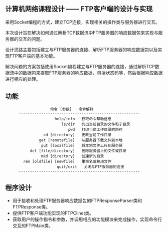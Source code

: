## 计算机网络课程设计 —— FTP客户端的设计与实现 


采用Socket编程的方式，建立TCP连接，实现相关的操作类与服务器进行交互。

本次设计旨在解决如何通过解析TCP数据流中FTP服务器的响应数据包来实现与服务器的交互的问题。

设计思路主要包括建立与FTP服务器的连接、解析FTP服务器的响应数据包以及实现FTP客户端的基本功能。

解决问题的方案包括使用Socket编程建立与FTP服务器的连接，通过解析TCP数据流中的数据包来提取FTP服务器的响应数据，包括状态码等，然后根据响应数据进行相应的处理。

## 功能
                        命令 [参数]   命令解释    
          ------------------------------------------------------
                          help/info   获取命令帮助信息 
                             ls/dir   列出当前目录的文件和子目录 
                                pwd   打印当前工作目录的路径
                     cd [directory]   更改当前工作目录 
                   get [remotefile]   从服务器下载文件到本地 
                    put [localfile]   将本地文件上传到服务器 
               del [file/directory]   删除服务器上的文件或目录 
                    mkd [directory]   创建新的目录 
            rem [oldfile] [newfile]   重命名或移动文件 
                           quit/exit   关闭与FTP服务器的连接 
          ------------------------------------------------------

## 程序设计
- 用于接收和处理FTP服务器响应数据包的FTPResponseParser类和FTPResponse类。
- 提供FTP客户端功能实现的FTPClinet类。
- 获取用户的操作指令和参数，并调用相应的功能模块来完成操作，实现命令行交互的FTPMain类。


